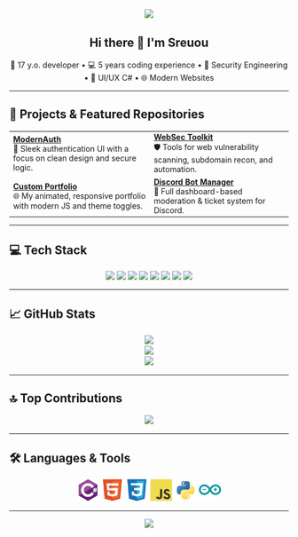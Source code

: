 <div align="center">
  <img height="180" src="https://avatars.githubusercontent.com/u/184767411?s=400&u=fb25f7af2477956deef015ab44131cd8acffdd77&v=4" />
</div>

<h2 align="center">Hi there 👋 I'm <b>Sreuou</b></h2>
<p align="center">
  🧠 17 y.o. developer • 💻 5 years coding experience • 🔐 Security Engineering • 🎨 UI/UX C# • 🌐 Modern Websites
</p>

---

## 🚀 Projects & Featured Repositories

<table>
  <tr>
    <td>
      <a href="https://github.com/sreuou/ModernAuth"><b>ModernAuth</b></a><br/>
      🔐 Sleek authentication UI with a focus on clean design and secure logic.
    </td>
    <td>
      <a href="https://github.com/sreuou/WebSec-Toolkit"><b>WebSec Toolkit</b></a><br/>
      🛡️ Tools for web vulnerability scanning, subdomain recon, and automation.
    </td>
  </tr>
  <tr>
    <td>
      <a href="https://github.com/sreuou/Portfolio"><b>Custom Portfolio</b></a><br/>
      🌐 My animated, responsive portfolio with modern JS and theme toggles.
    </td>
    <td>
      <a href="https://github.com/sreuou/Discord-Bot-Manager"><b>Discord Bot Manager</b></a><br/>
      🤖 Full dashboard-based moderation & ticket system for Discord.
    </td>
  </tr>
</table>

---

## 💻 Tech Stack

<p align="center">
  <img src="https://img.shields.io/badge/.NET-5C2D91?style=for-the-badge&logo=.net&logoColor=white"/>
  <img src="https://img.shields.io/badge/Cloudflare-F38020?style=for-the-badge&logo=Cloudflare&logoColor=white"/>
  <img src="https://img.shields.io/badge/web3.js-F16822?style=for-the-badge&logo=web3.js&logoColor=white"/>
  <img src="https://img.shields.io/badge/Adobe-F00?style=for-the-badge&logo=adobe&logoColor=white"/>
  <img src="https://img.shields.io/badge/After%20Effects-9999FF?style=for-the-badge&logo=Adobe%20After%20Effects&logoColor=white"/>
  <img src="https://img.shields.io/badge/Photoshop-31A8FF?style=for-the-badge&logo=adobe%20photoshop&logoColor=white"/>
  <img src="https://img.shields.io/badge/Node.js-6DA55F?style=for-the-badge&logo=node.js&logoColor=white"/>
  <img src="https://img.shields.io/badge/Unreal-313131?style=for-the-badge&logo=unrealengine&logoColor=white"/>
</p>

---

## 📈 GitHub Stats

<p align="center">
  <img src="https://github-readme-stats.vercel.app/api?username=sreuou&theme=radical&show_icons=true&hide_border=false"/>
  <br/>
  <img src="https://nirzak-streak-stats.vercel.app/?user=sreuou&theme=radical&hide_border=false"/>
  <br/>
  <img src="https://github-readme-stats.vercel.app/api/top-langs/?username=sreuou&layout=compact&theme=radical&hide_border=false"/>
</p>

---

## 🔝 Top Contributions

<p align="center">
  <img src="https://github-contributor-stats.vercel.app/api?username=sreuou&limit=5&theme=shadow_blue&combine_all_yearly_contributions=true"/>
</p>

---

## 🛠️ Languages & Tools

<p align="center">
  <img src="https://raw.githubusercontent.com/devicons/devicon/master/icons/csharp/csharp-original.svg" width="40" title="C#"/>
  <img src="https://raw.githubusercontent.com/devicons/devicon/master/icons/html5/html5-original.svg" width="40" title="HTML5"/>
  <img src="https://raw.githubusercontent.com/devicons/devicon/master/icons/css3/css3-original.svg" width="40" title="CSS3"/>
  <img src="https://raw.githubusercontent.com/devicons/devicon/master/icons/javascript/javascript-original.svg" width="40" title="JavaScript"/>
  <img src="https://raw.githubusercontent.com/devicons/devicon/master/icons/python/python-original.svg" width="40" title="Python"/>
  <img src="https://raw.githubusercontent.com/devicons/devicon/master/icons/arduino/arduino-original.svg" width="40" title="Arduino"/>
</p>

---

<p align="center">
  <a href="https://visitcount.itsvg.in">
    <img src="https://visitcount.itsvg.in/api?id=sreuou&icon=1&color=0"/>
  </a>
</p>

